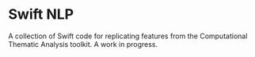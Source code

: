 # Swift NLP

A collection of Swift code for replicating features from the Computational Thematic Analysis toolkit. A work in progress.
